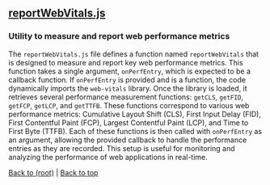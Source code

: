 ## [reportWebVitals.js](reportWebVitals.js)

### Utility to measure and report web performance metrics

The `reportWebVitals.js` file defines a function named `reportWebVitals` that is designed to measure and report key web performance metrics. This function takes a single argument, `onPerfEntry`, which is expected to be a callback function. If `onPerfEntry` is provided and is a function, the code dynamically imports the `web-vitals` library. Once the library is loaded, it retrieves several performance measurement functions: `getCLS`, `getFID`, `getFCP`, `getLCP`, and `getTTFB`. These functions correspond to various web performance metrics: Cumulative Layout Shift (CLS), First Input Delay (FID), First Contentful Paint (FCP), Largest Contentful Paint (LCP), and Time to First Byte (TTFB). Each of these functions is then called with `onPerfEntry` as an argument, allowing the provided callback to handle the performance entries as they are recorded. This setup is useful for monitoring and analyzing the performance of web applications in real-time.

[Back to (root)](#root) | [Back to top](#table-of-contents)

